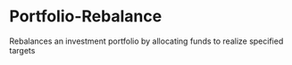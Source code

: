 # Portfolio-Rebalance
Rebalances an investment portfolio by allocating funds to realize specified targets
